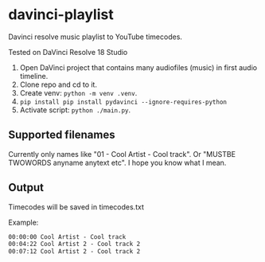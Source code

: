 # davinci-playlist

Davinci resolve music playlist to YouTube timecodes.

Tested on DaVinci Resolve 18 Studio

1. Open DaVinci project that contains many audiofiles (music) in first audio timeline.
2. Clone repo and cd to it.
3. Create venv: `python -m venv .venv`.
4. `pip install pip install pydavinci --ignore-requires-python`
5. Activate script: `python ./main.py`.

## Supported filenames

Currently only names like "01 - Cool Artist - Cool track".
Or "MUSTBE TWOWORDS аnyname anytext etc". I hope you know what I mean.

## Output

Timecodes will be saved in timecodes.txt


Example:

```txt
00:00:00 Cool Artist - Cool track
00:04:22 Cool Artist 2 - Cool track 2
00:07:12 Cool Artist 2 - Cool track 2
```
